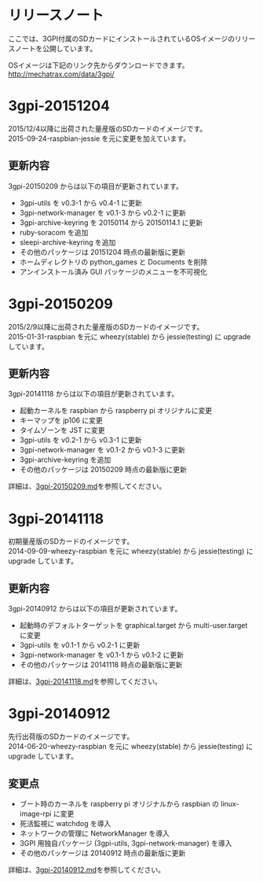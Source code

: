 # リリースノート  
ここでは、3GPI付属のSDカードにインストールされているOSイメージのリリースノートを公開しています。  

OSイメージは下記のリンク先からダウンロードできます。  
http://mechatrax.com/data/3gpi/  


# 3gpi-20151204

2015/12/4以降に出荷された量産版のSDカードのイメージです。  
2015-09-24-raspbian-jessie を元に変更を加えています。  

## 更新内容  
  3gpi-20150209 からは以下の項目が更新されています。  
  * 3gpi-utils を v0.3-1 から v0.4-1 に更新  
  * 3gpi-network-manager を v0.1-3 から v0.2-1 に更新  
  * 3gpi-archive-keyring を 20150114 から 20150114.1 に更新  
  * ruby-soracom を追加
  * sleepi-archive-keyring を追加  
  * その他のパッケージは 20151204 時点の最新版に更新  
  * ホームディレクトリの python_games と Documents を削除  
  * アンインストール済み GUI パッケージのメニューを不可視化  

# 3gpi-20150209

2015/2/9以降に出荷された量産版のSDカードのイメージです。  
2015-01-31-raspbian を元に wheezy(stable) から jessie(testing) に upgrade しています。  

## 更新内容
  3gpi-20141118 からは以下の項目が更新されています。  
  * 起動カーネルを raspbian から raspberry pi オリジナルに変更  
  * キーマップを jp106 に変更  
  * タイムゾーンを JST に変更  
  * 3gpi-utils を v0.2-1 から v0.3-1 に更新  
  * 3gpi-network-manager を v0.1-2 から v0.1-3 に更新  
  * 3gpi-archive-keyring を追加
  * その他のパッケージは 20150209 時点の最新版に更新  

詳細は、[3gpi-20150209.md](./3gpi-20150209.md)を参照してください。


# 3gpi-20141118

初期量産版のSDカードのイメージです。  
2014-09-09-wheezy-raspbian を元に wheezy(stable) から jessie(testing) に upgrade しています。  

## 更新内容
  3gpi-20140912 からは以下の項目が更新されています。  
  * 起動時のデフォルトターゲットを graphical.target から multi-user.target に変更  
  * 3gpi-utils を v0.1-1 から v0.2-1 に更新  
  * 3gpi-network-manager を v0.1-1 から v0.1-2 に更新  
  * その他のパッケージは 20141118 時点の最新版に更新  

詳細は、[3gpi-20141118.md](./3gpi-20141118.md)を参照してください。


# 3gpi-20140912

先行出荷版のSDカードのイメージです。  
2014-06-20-wheezy-raspbian を元に wheezy(stable) から jessie(testing) に upgrade しています。  

## 変更点
  * ブート時のカーネルを raspberry pi オリジナルから raspbian の linux-image-rpi に変更  
  * 死活監視に watchdog を導入  
  * ネットワークの管理に NetworkManager を導入  
  * 3GPI 用独自パッケージ (3gpi-utils, 3gpi-network-manager) を導入  
  * その他のパッケージは 20140912 時点の最新版に更新  

詳細は、[3gpi-20140912.md](./3gpi-20140912.md)を参照してください。

